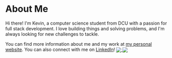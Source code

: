 # About Me

Hi there! I'm Kevin, a computer science student from DCU with a passion for full stack development. I love building things and solving problems, and I'm always looking for new challenges to tackle.

You can find more information about me and my work at [my personal website](https://www.kevinjtomescu.com). You can also connect with me on [LinkedIn](https://www.linkedin.com/in/kevin-james-tomescu/)! 
<a href="https://github.com/anuraghazra/github-readme-stats">
  <img align="center" src="https://github-readme-stats-ten-gilt.vercel.app/api?username=kmanjt&count_private=true" />
</a>
<a href="https://git.io/streak-stats">
  <img align="center" src="https://streak-stats.demolab.com/?user=kmanjt)" />
</a>
